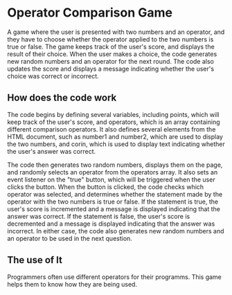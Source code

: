 # Operator Comparison Game
A game where the user is presented with two numbers and an operator, and they have to choose whether the operator applied to the two numbers is true or false. The game keeps track of the user's score, and displays the result of their choice. When the user makes a choice, the code generates new random numbers and an operator for the next round. The code also updates the score and displays a message indicating whether the user's choice was correct or incorrect.

## How does the code work
The code begins by defining several variables, including points, which will keep track of the user's score, and operators, which is an array containing different comparison operators. It also defines several elements from the HTML document, such as number1 and number2, which are used to display the two numbers, and corin, which is used to display text indicating whether the user's answer was correct.

The code then generates two random numbers, displays them on the page, and randomly selects an operator from the operators array. It also sets an event listener on the "true" button, which will be triggered when the user clicks the button. When the button is clicked, the code checks which operator was selected, and determines whether the statement made by the operator with the two numbers is true or false. If the statement is true, the user's score is incremented and a message is displayed indicating that the answer was correct. If the statement is false, the user's score is decremented and a message is displayed indicating that the answer was incorrect. In either case, the code also generates new random numbers and an operator to be used in the next question.

## The use of It
Programmers often use different operators for their programms. This game helps them to know how they are being used.